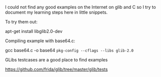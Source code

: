 I could not find any good examples on the Internet
on glib and C so I try to document my learning steps
here in little snippets.

To try them out:

apt-get install libglib2.0-dev

Compiling example with base64.c:

gcc base64.c -o base64 `pkg-config --cflags --libs glib-2.0`


GLibs testcases are a good place to find examples

https://github.com/frida/glib/tree/master/glib/tests
